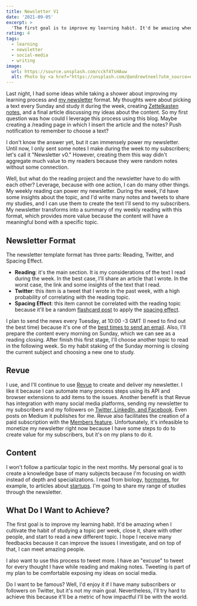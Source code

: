 ```yaml
---
title: Newsletter V1
date: '2021-09-05'
excerpt: >
  'The first goal is to improve my learning habit. It'd be amazing when I cultivate the habit of studying a topic per week, close it, share with other people, and start to read a new different topic. I hope I receive many feedbacks because it can improve the issues I investigate, and on top of that, I can meet amazing people.'
rating: 4
tags:
  - learning
  - newsletter
  - social-media
  - writing
image:
  url: https://source.unsplash.com/cckf4TsHAuw
  alt: Photo by <a href="https://unsplash.com/@andrewtneel?utm_source=unsplash&utm_medium=referral&utm_content=creditCopyText">Andrew Neel</a> on <a href="https://unsplash.com/s/photos/newsletter?utm_source=unsplash&utm_medium=referral&utm_content=creditCopyText">Unsplash</a>
---
```


Last night, I had some ideas while taking a shower about improving my learning process and [my newsletter](https://www.getrevue.co/profile/arantespp) format. My thoughts were about picking a text every Sunday and study it during the week, creating [Zettelkasten notes](/zettelkasten), and a final article discussing my ideas about the content. So my first question was how could I leverage this process using this blog. Maybe creating a /reading page in which I insert the article and the notes? Push notification to remember to choose a text?

I don't know the answer yet, but it can immensely power my newsletter. Until now, I only sent some notes I make during the week to my subscribers; let's call it "Newsletter v0." However, creating them this way didn't aggregate much value to my readers because they were random notes without some connection.

Well, but what do the reading project and the newsletter have to do with each other? Leverage, because with one action, I can do many other things. My weekly reading can power my newsletter. During the week, I'd have some insights about the topic, and I'd write many notes and tweets to share my studies, and I can use them to create the text I'll send to my subscribers. My newsletter transforms into a summary of my weekly reading with this format, which provides more value because the content will have a meaningful bond with a specific topic.

## Newsletter Format

The newsletter template format has three parts: Reading, Twitter, and Spacing Effect.

- **Reading**: it's the main section. It is my considerations of the text I read during the week. In the best case, I'll share an article that I wrote. In the worst case, the link and some insights of the text that I read.
- **Twitter**: this item is a tweet that I wrote in the past week, with a high probability of correlating with the reading topic.
- **Spacing Effect**: this item cannot be correlated with the reading topic because it'll be a random [flashcard post](/flashcard) to apply the [spacing effect](/zettelkasten/spacing-effect-learning).

I plan to send the news every Tuesday, at 10:00 -3 GMT (I need to find out the best time) because it's one of the [best times to send an email](https://blog.hubspot.com/marketing/best-time-to-send-email). Also, I'll prepare the content every morning on Sunday, which we can see as a reading closing. After finish this first stage, I'll choose another topic to read in the following week. So my habit staking of the Sunday morning is closing the current subject and choosing a new one to study.

## Revue

I use, and I'll continue to use [Revue](https://www.getrevue.co/) to create and deliver my newsletter. I like it because I can automate many process steps using its API and browser extensions to add items to the issues. Another benefit is that Revue has integration with many social media platforms, sending my newsletter to my subscribers and my followers on [Twitter, LinkedIn, and Facebook](/contact). Even posts on Medium it publishes for me. Revue also facilitates the creation of a paid subscription with the [Members feature](https://www.getrevue.co/profile/arantespp/members). Unfortunately, it's infeasible to monetize my newsletter right now because I have some steps to do to create value for my subscribers, but it's on my plans to do it.

## Content

I won't follow a particular topic in the next months. My personal goal is to create a knowledge base of many subjects because I'm focusing on width instead of depth and specializations. I read from biology, [hormones](/zettelkasten/hormones), for example, to articles about [startups](/tags/startups). I'm going to share my range of studies through the newsletter.

## What Do I Want to Achieve?

The first goal is to improve my learning habit. It'd be amazing when I cultivate the habit of studying a topic per week, close it, share with other people, and start to read a new different topic. I hope I receive many feedbacks because it can improve the issues I investigate, and on top of that, I can meet amazing people.

I also want to use this process to tweet more. I have an "excuse" to tweet for every thought I have while reading and making notes. Tweeting is part of my plan to be comfortable exposing my ideas on social media.

Do I want to be famous? Well, I'd enjoy it if I have many subscribers or followers on Twitter, but it's not my main goal. Nevertheless, I'll try hard to achieve this because it'll be a metric of how impactful I'll be with the world.

